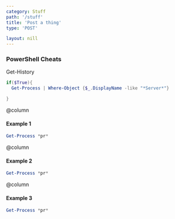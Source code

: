 ```yaml
---
category: Stuff
path: '/stuff'
title: 'Post a thing'
type: 'POST'

layout: nill
---
```


### PowerShell Cheats

Get-History

```powershell
if($True){
  Get-Process | Where-Object {$_.DisplayName -like "*Server*"}

}

```
@column
#### Example 1

```PowerShell
Get-Process *pr*
```

@column
#### Example 2

```PowerShell
Get-Process *pr*
```

@column
#### Example 3

```PowerShell
Get-Process *pr*
```

